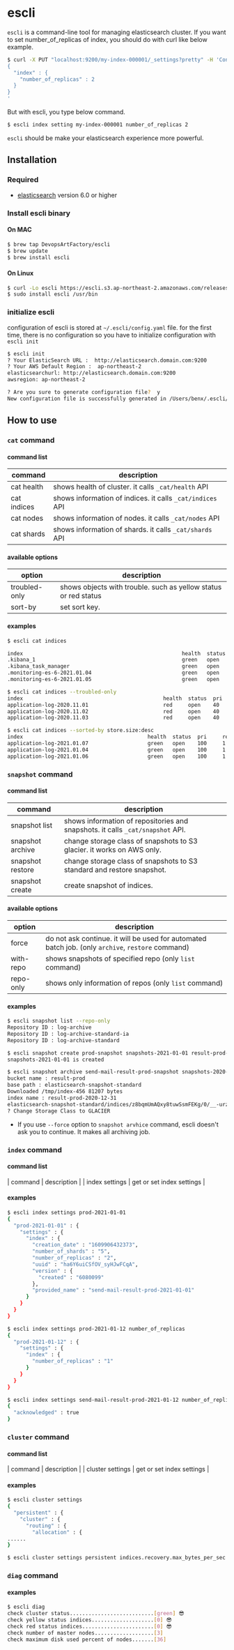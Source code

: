# escli
`escli` is a command-line tool for managing elasticsearch cluster. If you want to set number_of_replicas of index, you should do with curl like below example.
```bash
$ curl -X PUT "localhost:9200/my-index-000001/_settings?pretty" -H 'Content-Type: application/json' -d'
{
  "index" : {
    "number_of_replicas" : 2
  }
}
'
```
But with escli, you type below command.
```bash
$ escli index setting my-index-000001 number_of_replicas 2
```
`escli` should be make your elasticsearch experience more powerful.

## Installation
### Required
- [elasticsearch](https://elastic.co) version 6.0 or higher

### Install escli binary 

#### On MAC
```bash
$ brew tap DevopsArtFactory/escli
$ brew update
$ brew install escli 
``` 

#### On Linux
```bash
$ curl -Lo escli https://escli.s3.ap-northeast-2.amazonaws.com/releases/latest/escli-linux-amd64
$ sudo install escli /usr/bin
```

### initialize escli
configuration of escli is stored at `~/.escli/config.yaml` file.
for the first time, there is no configuration so you have to initialize configuration with `escli init`
```bash
$ escli init
? Your ElasticSearch URL :  http://elasticsearch.domain.com:9200
? Your AWS Default Region :  ap-northeast-2
elasticsearchurl: http://elasticsearch.domain.com:9200
awsregion: ap-northeast-2

? Are you sure to generate configuration file?  y
New configuration file is successfully generated in /Users/benx/.escli/config.yaml

```

## How to use

### `cat` command

#### command list
| command     | description                                               |
| ----------- | --------------------------------------------------------- |
| cat health  | shows health of cluster. it calls `_cat/health` API       |
| cat indices | shows information of indices. it calls `_cat/indices` API |
| cat nodes   | shows information of nodes. it calls `_cat/nodes` API     |
| cat shards  | shows information of shards. it calls `_cat/shards` API   |

#### available options
| option        | description                                                      |
| ------------- | ---------------------------------------------------------------- |
| troubled-only | shows objects with trouble. such as yellow status or red status  |
| sort-by       | set sort key.                                                    |

#### examples

```bash
$ escli cat indices

index                                                   health  status  pri     rep     store.size
.kibana_1                                               green   open    1       1          918.1kb
.kibana_task_manager                                    green   open    1       1           26.5kb
.monitoring-es-6-2021.01.04                             green   open    1       1           21.2gb
.monitoring-es-6-2021.01.05                             green   open    1       1           21.7gb
```

```bash
$ escli cat indices --troubled-only
index                                             health  status  pri     rep     store.size
application-log-2020.11.01                        red     open    40      0          202.4gb
application-log-2020.11.02                        red     open    40      0          289.8gb
application-log-2020.11.03                        red     open    40      0          199.9gb
```

```bash
$ escli cat indices --sorted-by store.size:desc
index                                        health  status  pri     rep     store.size
application-log-2021.01.07                   green   open    100     1            3.3tb
application-log-2021.01.04                   green   open    100     1              3tb
application-log-2021.01.06                   green   open    100     1            2.9tb
```

### `snapshot` command

#### command list
| command     | description                                               |
| ----------- | --------------------------------------------------------- |
| snapshot list        | shows information of repositories and snapshots. it calls `_cat/snapshot` API. |
| snapshot archive     | change storage class of snapshots to S3 glacier. it works on AWS only.  |
| snapshot restore     | change storage class of snapshots to S3 standard and restore snapshot.    |
| snapshot create        | create snapshot of indices.    |

#### available options
| option        | description                                                      |
| ------------- | ---------------------------------------------------------------- |
| force | do not ask continue. it will be used for automated batch job. (only `archive`, `restore` command) |
| with-repo | shows snapshots of specified repo (only `list` command) |
| repo-only | shows only information of repos (only `list` command) |

#### examples

```bash
$ escli snapshot list --repo-only
Repository ID : log-archive
Repository ID : log-archive-standard-ia
Repository ID : log-archive-standard
```

```bash
$ escli snapshot create prod-snapshot snapshots-2021-01-01 result-prod-2021-01-01
snapshots-2021-01-01 is created
```

```bash
$ escli snapshot archive send-mail-result-prod-snapshot snapshots-2020-12-31 --region us-east-1
bucket name : result-prod
base path : elasticsearch-snapshot-standard
Downloaded /tmp/index-456 81207 bytes
index name : result-prod-2020-12-31
elasticsearch-snapshot-standard/indices/z8bqmUmAQxy8tuwSsmFEKg/0/__-urzTmmuR8K6s6kpLryZ5g
? Change Storage Class to GLACIER 
```

- If you use `--force` option to `snapshot arvhice` command, escli doesn't ask you to continue. It makes all archiving job.

### `index` command

#### command list
| command | description |
| index settings | get or set index settings |

#### examples

```bash
$ escli index settings prod-2021-01-01 
{
  "prod-2021-01-01" : {
    "settings" : {
      "index" : {
        "creation_date" : "1609906432373",
        "number_of_shards" : "5",
        "number_of_replicas" : "2",
        "uuid" : "ha6Y6uiCSfOV_syHJwFCqA",
        "version" : {
          "created" : "6080099"
        },
        "provided_name" : "send-mail-result-prod-2021-01-01"
      }
    }
  }
}
```

```bash
$ escli index settings prod-2021-01-12 number_of_replicas                                                                                                                                                                                               ok  3s 
{
  "prod-2021-01-12" : {
    "settings" : {
      "index" : {
        "number_of_replicas" : "1"
      }
    }
  }
}
```

```bash
$ escli index settings send-mail-result-prod-2021-01-12 number_of_replicas 2                                                                                                                                                                                                 ok 
{
  "acknowledged" : true
}
```

### `cluster` command

#### command list
| command | description |
| cluster settings | get or set index settings |

#### examples

```bash
$ escli cluster settings
{
  "persistent" : {
    "cluster" : {
      "routing" : {
        "allocation" : {
......
}
```

```bash
$ escli cluster settings persistent indices.recovery.max_bytes_per_sec 50mb
```

### `diag` command

#### examples

```bash
$ escli diag
check cluster status...........................[green] 😎
check yellow status indices....................[0] 😎
check red status indices.......................[0] 😎
check number of master nodes...................[3]
check maximum disk used percent of nodes.......[36]
```